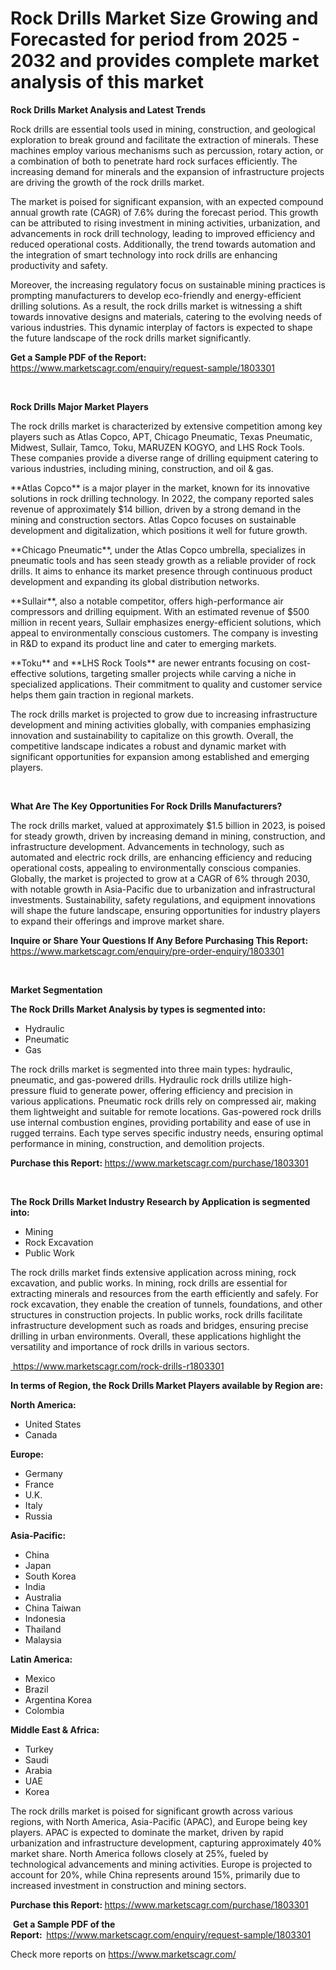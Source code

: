 <p><h1>Rock Drills Market Size Growing and Forecasted for period from 2025 - 2032 and provides complete market analysis of this market</h1></p><p><strong>Rock Drills Market Analysis and Latest Trends</strong></p>
<p><p>Rock drills are essential tools used in mining, construction, and geological exploration to break ground and facilitate the extraction of minerals. These machines employ various mechanisms such as percussion, rotary action, or a combination of both to penetrate hard rock surfaces efficiently. The increasing demand for minerals and the expansion of infrastructure projects are driving the growth of the rock drills market.</p><p>The market is poised for significant expansion, with an expected compound annual growth rate (CAGR) of 7.6% during the forecast period. This growth can be attributed to rising investment in mining activities, urbanization, and advancements in rock drill technology, leading to improved efficiency and reduced operational costs. Additionally, the trend towards automation and the integration of smart technology into rock drills are enhancing productivity and safety.</p><p>Moreover, the increasing regulatory focus on sustainable mining practices is prompting manufacturers to develop eco-friendly and energy-efficient drilling solutions. As a result, the rock drills market is witnessing a shift towards innovative designs and materials, catering to the evolving needs of various industries. This dynamic interplay of factors is expected to shape the future landscape of the rock drills market significantly.</p></p>
<p><strong>Get a Sample PDF of the Report:&nbsp;</strong> <a href="https://www.marketscagr.com/enquiry/request-sample/1803301?utm_campaign=2487&utm_medium=2&utm_source=Github&utm_content=ia&utm_term=19022025&utm_id=rock-drills">https://www.marketscagr.com/enquiry/request-sample/1803301</a></p>
<p>&nbsp;</p>
<p><strong>Rock Drills Major Market Players</strong></p>
<p><p>The rock drills market is characterized by extensive competition among key players such as Atlas Copco, APT, Chicago Pneumatic, Texas Pneumatic, Midwest, Sullair, Tamco, Toku, MARUZEN KOGYO, and LHS Rock Tools. These companies provide a diverse range of drilling equipment catering to various industries, including mining, construction, and oil & gas.</p><p>**Atlas Copco** is a major player in the market, known for its innovative solutions in rock drilling technology. In 2022, the company reported sales revenue of approximately $14 billion, driven by a strong demand in the mining and construction sectors. Atlas Copco focuses on sustainable development and digitalization, which positions it well for future growth.</p><p>**Chicago Pneumatic**, under the Atlas Copco umbrella, specializes in pneumatic tools and has seen steady growth as a reliable provider of rock drills. It aims to enhance its market presence through continuous product development and expanding its global distribution networks.</p><p>**Sullair**, also a notable competitor, offers high-performance air compressors and drilling equipment. With an estimated revenue of $500 million in recent years, Sullair emphasizes energy-efficient solutions, which appeal to environmentally conscious customers. The company is investing in R&D to expand its product line and cater to emerging markets.</p><p>**Toku** and **LHS Rock Tools** are newer entrants focusing on cost-effective solutions, targeting smaller projects while carving a niche in specialized applications. Their commitment to quality and customer service helps them gain traction in regional markets.</p><p>The rock drills market is projected to grow due to increasing infrastructure development and mining activities globally, with companies emphasizing innovation and sustainability to capitalize on this growth. Overall, the competitive landscape indicates a robust and dynamic market with significant opportunities for expansion among established and emerging players.</p></p>
<p>&nbsp;</p>
<p><strong>What Are The Key Opportunities For Rock Drills Manufacturers?</strong></p>
<p><p>The rock drills market, valued at approximately $1.5 billion in 2023, is poised for steady growth, driven by increasing demand in mining, construction, and infrastructure development. Advancements in technology, such as automated and electric rock drills, are enhancing efficiency and reducing operational costs, appealing to environmentally conscious companies. Globally, the market is projected to grow at a CAGR of 6% through 2030, with notable growth in Asia-Pacific due to urbanization and infrastructural investments. Sustainability, safety regulations, and equipment innovations will shape the future landscape, ensuring opportunities for industry players to expand their offerings and improve market share.</p></p>
<p><strong>Inquire or Share Your Questions If Any Before Purchasing This Report:</strong> <a href="https://www.marketscagr.com/enquiry/pre-order-enquiry/1803301?utm_campaign=2487&utm_medium=2&utm_source=Github&utm_content=ia&utm_term=19022025&utm_id=rock-drills">https://www.marketscagr.com/enquiry/pre-order-enquiry/1803301</a></p>
<p>&nbsp;</p>
<p><strong>Market Segmentation</strong></p>
<p><strong>The Rock Drills Market Analysis by types is segmented into:</strong></p>
<p><ul><li>Hydraulic</li><li>Pneumatic</li><li>Gas</li></ul></p>
<p><p>The rock drills market is segmented into three main types: hydraulic, pneumatic, and gas-powered drills. Hydraulic rock drills utilize high-pressure fluid to generate power, offering efficiency and precision in various applications. Pneumatic rock drills rely on compressed air, making them lightweight and suitable for remote locations. Gas-powered rock drills use internal combustion engines, providing portability and ease of use in rugged terrains. Each type serves specific industry needs, ensuring optimal performance in mining, construction, and demolition projects.</p></p>
<p><strong>Purchase this Report:&nbsp;</strong><a href="https://www.marketscagr.com/purchase/1803301?utm_campaign=2487&utm_medium=2&utm_source=Github&utm_content=ia&utm_term=19022025&utm_id=rock-drills">https://www.marketscagr.com/purchase/1803301</a></p>
<p>&nbsp;</p>
<p><strong>The Rock Drills Market Industry Research by Application is segmented into:</strong></p>
<p><ul><li>Mining</li><li>Rock Excavation</li><li>Public Work</li></ul></p>
<p><p>The rock drills market finds extensive application across mining, rock excavation, and public works. In mining, rock drills are essential for extracting minerals and resources from the earth efficiently and safely. For rock excavation, they enable the creation of tunnels, foundations, and other structures in construction projects. In public works, rock drills facilitate infrastructure development such as roads and bridges, ensuring precise drilling in urban environments. Overall, these applications highlight the versatility and importance of rock drills in various sectors.</p></p>
<p><a href="https://www.marketscagr.com/rock-drills-r1803301?utm_campaign=2487&utm_medium=2&utm_source=Github&utm_content=ia&utm_term=19022025&utm_id=rock-drills">&nbsp;https://www.marketscagr.com/rock-drills-r1803301</a></p>
<p><strong>In terms of Region, the Rock Drills Market Players available by Region are:</strong></p>
<p>
    <p> <strong> North America: </strong>
        <ul>
            <li>United States</li>
            <li>Canada</li>
        </ul>
        </p> 
    <p> <strong> Europe: </strong>
        <ul>
            <li>Germany</li>
            <li>France</li>
            <li>U.K.</li>
            <li>Italy</li>
            <li>Russia</li>
        </ul>
        </p> 
    <p> <strong> Asia-Pacific: </strong>
        <ul>
            <li>China</li>
            <li>Japan</li>
            <li>South Korea</li>
            <li>India</li>
            <li>Australia</li>
            <li>China Taiwan</li>
            <li>Indonesia</li>
            <li>Thailand</li>
            <li>Malaysia</li>
        </ul>
        </p> 
    <p> <strong> Latin America: </strong>
        <ul>
            <li>Mexico</li>
            <li>Brazil</li>
            <li>Argentina Korea</li>
            <li>Colombia</li>
        </ul>
        </p> 
    <p> <strong> Middle East & Africa: </strong>
        <ul>
            <li>Turkey</li>
            <li>Saudi</li>
            <li>Arabia</li>
            <li>UAE</li>
            <li>Korea</li>
        </ul>
    </p>
    </p>
<p><p>The rock drills market is poised for significant growth across various regions, with North America, Asia-Pacific (APAC), and Europe being key players. APAC is expected to dominate the market, driven by rapid urbanization and infrastructure development, capturing approximately 40% market share. North America follows closely at 25%, fueled by technological advancements and mining activities. Europe is projected to account for 20%, while China represents around 15%, primarily due to increased investment in construction and mining sectors.</p></p>
<p><strong>Purchase this Report: </strong><a href="https://www.marketscagr.com/purchase/1803301?utm_campaign=2487&utm_medium=2&utm_source=Github&utm_content=ia&utm_term=19022025&utm_id=rock-drills">https://www.marketscagr.com/purchase/1803301</a></p>
<p>&nbsp;<strong>Get a Sample PDF of the Report:&nbsp;&nbsp;</strong><a href="https://www.marketscagr.com/enquiry/request-sample/1803301?utm_campaign=2487&utm_medium=2&utm_source=Github&utm_content=ia&utm_term=19022025&utm_id=rock-drills">https://www.marketscagr.com/enquiry/request-sample/1803301</a></p>
<p><strong></strong></p>
<p>Check more reports on <a href="https://www.marketscagr.com/?utm_campaign=2487&utm_medium=2&utm_source=Github&utm_content=ia&utm_term=19022025&utm_id=rock-drills">https://www.marketscagr.com/</a></p>